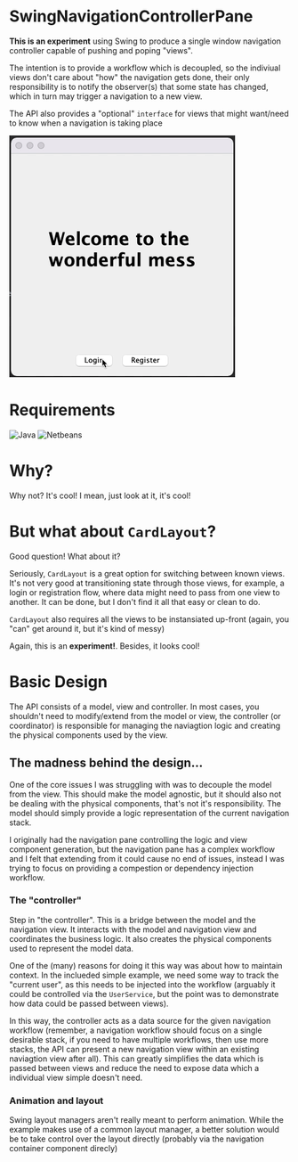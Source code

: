 # SwingNavigationControllerPane

**This is an experiment** using Swing to produce a single window navigation controller capable of pushing and poping "views".

The intention is to provide a workflow which is decoupled, so the indiviual views don't care about "how" the navigation gets done, their only responsibility is to notify the observer(s) that some state has changed, which in turn may trigger a navigation to a new view.

The API also provides a "optional" `interface` for views that might want/need to know when a navigation is taking place

<img src="Navi01.gif">

# Requirements

![Java](https://img.shields.io/badge/Java-16.0.2-orange) ![Netbeans](https://img.shields.io/badge/Netbeans-12.4-orange)

# Why?

Why not?  It's cool!  I mean, just look at it, it's cool!

# But what about `CardLayout`?

Good question!  What about it?

Seriously, `CardLayout` is a great option for switching between known views.  It's not very good at transitioning state through those views, for example, a login or registration flow, where data might need to pass from one view to another.  It can be done, but I don't find it all that easy or clean to do.

`CardLayout` also requires all the views to be instansiated up-front (again, you "can" get around it, but it's kind of messy)

Again, this is an **experiment!**.  Besides, it looks cool!

# Basic Design

The API consists of a model, view and controller.  In most cases, you shouldn't need to modify/extend from the model or view, the controller (or coordinator) is responsible for managing the naviagtion logic and creating the physical components used by the view.

## The madness behind the design...

One of the core issues I was struggling with was to decouple the model from the view.  This should make the model agnostic, but it should also not be dealing with the physical components, that's not it's responsibility.  The model should simply provide a logic representation of the current navigation stack.

I originally had the navigation pane controlling the logic and view component generation, but the navigation pane has a complex workflow and I felt that extending from it could cause no end of issues, instead I was trying to focus on providing a compestion or dependency injection workflow.

### The "controller"

Step in "the controller".  This is a bridge between the model and the navigation view.  It interacts with the model and navigation view and coordinates the business logic.  It also creates the physical components used to represent the model data.

One of the (many) reasons for doing it this way was about how to maintain context.  In the inclueded simple example, we need some way to track the "current user", as this needs to be injected into the workflow (arguably it could be controlled via the `UserService`, but the point was to demonstrate how data could be passed between views).

In this way, the controller acts as a data source for the given navigation workflow (remember, a navigation workflow should focus on a single desirable stack, if you need to have multiple workflows, then use more stacks, the API can present a new navigation view within an existing naviagtion view after all).  This can greatly simplifies the data which is passed between views and reduce the need to expose data which a individual view simple doesn't need.

### Animation and layout

Swing layout managers aren't really meant to perform animation.  While the example makes use of a common layout manager, a better solution would be to take control over the layout directly (probably via the navigation container component direcly)
